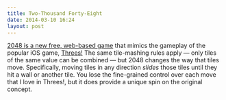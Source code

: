 ```yaml
---
title: Two-Thousand Forty-Eight 
date: 2014-03-10 16:24
layout: post
---
```

[2048 is a new free, web-based game](http://gabrielecirulli.github.io/2048/)  that mimics the gameplay of the popular iOS game, [Threes!](http://asherv.com/threes/) The same tile-mashing rules apply &mdash; only tiles of the same value can be combined &mdash; but 2048 changes the way that tiles move. Specifically, moving tiles in any direction _slides_ those tiles until they hit a wall or another tile. You lose the fine-grained control over each move that I love in Threes!, but it does provide a unique spin on the original concept.  